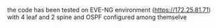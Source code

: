 the code has been tested on EVE-NG environment (https://172.25.81.71) 
with 4 leaf and 2 spine and OSPF configured among themselve 
